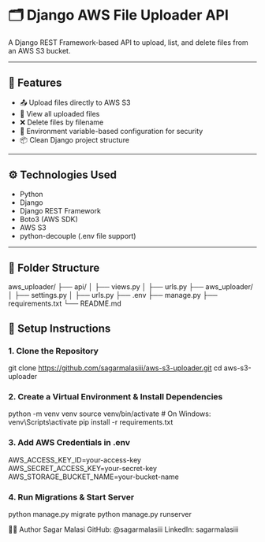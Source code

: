 # 🗂️ Django AWS File Uploader API

A Django REST Framework-based API to upload, list, and delete files from an AWS S3 bucket.

---

## 🚀 Features

- 📤 Upload files directly to AWS S3
- 📁 View all uploaded files
- ❌ Delete files by filename
- 🔐 Environment variable-based configuration for security
- 📦 Clean Django project structure

---

## ⚙️ Technologies Used

- Python
- Django
- Django REST Framework
- Boto3 (AWS SDK)
- AWS S3
- python-decouple (.env file support)

---

## 📁 Folder Structure

aws_uploader/
├── api/
│ ├── views.py
│ ├── urls.py
├── aws_uploader/
│ ├── settings.py
│ ├── urls.py
├── .env
├── manage.py
├── requirements.txt
└── README.md

## 🔧 Setup Instructions

### 1. Clone the Repository

git clone https://github.com/sagarmalasiii/aws-s3-uploader.git
cd aws-s3-uploader

### 2. Create a Virtual Environment & Install Dependencies

python -m venv venv
source venv/bin/activate # On Windows: venv\Scripts\activate
pip install -r requirements.txt

### 3. Add AWS Credentials in .env

AWS_ACCESS_KEY_ID=your-access-key
AWS_SECRET_ACCESS_KEY=your-secret-key
AWS_STORAGE_BUCKET_NAME=your-bucket-name

### 4. Run Migrations & Start Server

python manage.py migrate
python manage.py runserver


🧑‍💻 Author
Sagar Malasi
GitHub: @sagarmalasiii
LinkedIn: sagarmalasiii
